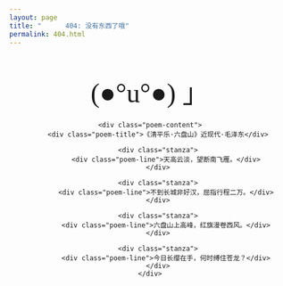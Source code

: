```yaml
---
layout: page
title: "      404: 没有东西了哦"
permalink: 404.html
---
```


<style>
.poem-container {
    font-family: 'Noto Serif SC', serif, 'Microsoft YaHei', sans-serif;
    max-width: 800px;
    margin: 0 auto;
    padding: 30px 20px;
    text-align: center;
}

.poem-title {
    font-size: 1.3rem;
    margin-bottom: 25px;
    color: #666;
    font-weight: 500;
}

.poem-content {
    font-size: 1.4rem;
    line-height: 2.2;
    background-color: white;
    border-radius: 8px;
    padding: 40px;
    box-shadow: 0 4px 15px rgba(0, 0, 0, 0.1);
    margin: 20px 0;
}

.poem-line {
    margin: 10px 0;
}

.stanza {
    margin-bottom: 40px;
}

.emoji {
    font-size: 3rem;
    margin-bottom: 20px;
}

@media (max-width: 600px) {
    .poem-content {
        font-size: 1.2rem;
        padding: 25px 15px;
    }
}
</style>

<div class="poem-container">
    <div class="emoji">(●°u°●)​ 」</div>
    
    <div class="poem-content">
        <div class="poem-title">《清平乐·六盘山》近现代·毛泽东</div>
        
        <div class="stanza">
            <div class="poem-line">天高云淡，望断南飞雁。</div>
        </div>
        
        <div class="stanza">
            <div class="poem-line">不到长城非好汉，屈指行程二万。</div>
        </div>
        
        <div class="stanza">
            <div class="poem-line">六盘山上高峰，红旗漫卷西风。</div>
        </div>
        
        <div class="stanza">
            <div class="poem-line">今日长缨在手，何时缚住苍龙？</div>
        </div>
    </div>
</div>
